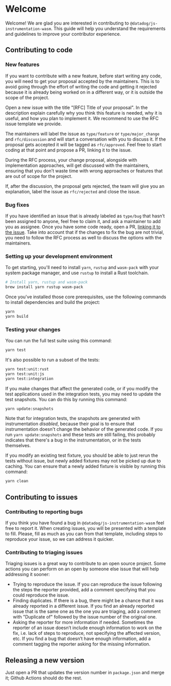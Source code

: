 # Welcome

Welcome! We are glad you are interested in contributing to `@datadog/js-instrumentation-wasm`. This guide will help you understand the requirements and guidelines to improve your contributor experience.

## Contributing to code

### New features

If you want to contribute with a new feature, before start writing any code, you will need to get your proposal accepted by the maintainers. This is to avoid going through the effort of writing the code and getting it rejected because it is already being worked on in a different way, or it is outside the scope of the project.

Open a new issue with the title "[RFC] Title of your proposal". In the description explain carefully why you think this feature is needed, why it is useful, and how you plan to implement it. We recommend to use the RFC issue template we provide.

The maintainers will label the issue as `type/feature` or `type/major_change` and `rfc/discussion` and will start a conversation with you to discuss it. If the proposal gets accepted it will be tagged as `rfc/approved`. Feel free to start coding at that point and propose a PR, linking it to the issue.

During the RFC process, your change proposal, alongside with implementation approaches, will get discussed with the maintainers, ensuring that you don’t waste time with wrong approaches or features that are out of scope for the project.

If, after the discussion, the proposal gets rejected, the team will give you an explanation, label the issue as `rfc/rejected` and close the issue.

### Bug fixes

If you have identified an issue that is already labeled as `type/bug` that hasn’t been assigned to anyone, feel free to claim it, and ask a maintainer to add you as assignee.
Once you have some code ready, open a PR, [linking it to the issue](https://docs.github.com/en/issues/tracking-your-work-with-issues/linking-a-pull-request-to-an-issue#manually-linking-a-pull-request-to-an-issue-using-the-pull-request-sidebar). Take into account that if the changes to fix the bug are not trivial, you need to follow the RFC process as well to discuss the options with the maintainers.

### Setting up your development environment

To get starting, you'll need to install `yarn`, `rustup` and `wasm-pack` with your system package manager, and use `rustup` to install a Rust toolchain.

```bash
# Install yarn, rustup and wasm-pack
brew install yarn rustup wasm-pack
```

Once you've installed those core prerequisites, use the following commands to install dependencies and build the project:

```bash
yarn
yarn build
```

### Testing your changes

You can run the full test suite using this command:

```bash
yarn test
```

It's also possible to run a subset of the tests:

```bash
yarn test:unit:rust
yarn test:unit:js
yarn test:integration
```

If you make changes that affect the generated code, or if you modify the test applications used in the integration tests, you may need to update the test snapshots. You can do this by running this command:

```bash
yarn update:snapshots
```

Note that for integration tests, the snapshots are generated with instrumentation *disabled*, because their goal is to ensure that instrumentation doesn't change the behavior of the generated code. If you run `yarn update:snapshots` and these tests are still failing, this probably indicates that there's a bug in the instrumentation, or in the tests themselves.

If you modify an existing test fixture, you should be able to just rerun the tests without issue, but newly added fixtures may not be picked up due to caching. You can ensure that a newly added fixture is visible by running this command:

```bash
yarn clean
```

## Contributing to issues

### Contributing to reporting bugs

If you think you have found a bug in `@datadog/js-instrumentation-wasm` feel free to report it. When creating issues, you will be presented with a template to fill. Please, fill as much as you can from that template, including steps to reproduce your issue, so we can address it quicker.

### Contributing to triaging issues

Triaging issues is a great way to contribute to an open source project. Some actions you can perform on an open by someone else issue that will help addressing it sooner:

- Trying to reproduce the issue. If you can reproduce the issue following the steps the reporter provided, add a comment specifying that you could reproduce the issue.
- Finding duplicates. If there is a bug, there might be a chance that it was already reported in a different issue. If you find an already reported issue that is the same one as the one you are triaging, add a comment with "Duplicate of" followed by the issue number of the original one.
- Asking the reporter for more information if needed. Sometimes the reporter of an issue doesn’t include enough information to work on the fix, i.e. lack of steps to reproduce, not specifying the affected version, etc. If you find a bug that doesn’t have enough information, add a comment tagging the reporter asking for the missing information.

## Releasing a new version

Just open a PR that updates the version number in `package.json` and merge it; Github Actions should do the rest.
